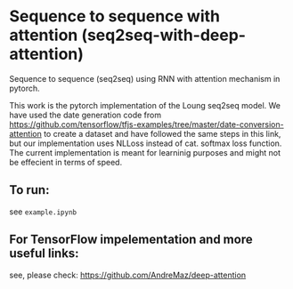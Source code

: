 # Sequence to sequence with attention (seq2seq-with-deep-attention)
Sequence to sequence (seq2seq) using RNN with attention mechanism in pytorch.

This work is the pytorch implementation of the Loung seq2seq model. We have used the date generation code from https://github.com/tensorflow/tfjs-examples/tree/master/date-conversion-attention to create a dataset and have followed the same steps in this link, but our implementation uses NLLoss instead of cat. softmax loss function. 
The current implementation is meant for learninig purposes and might not be effecient in terms of speed.

## To run:
  see `example.ipynb`
## For TensorFlow impelementation and more useful links:
  see, please check: https://github.com/AndreMaz/deep-attention


